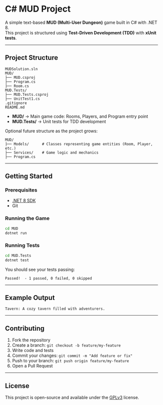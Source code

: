 # C# MUD Project

A simple text-based **MUD (Multi-User Dungeon)** game built in C# with .NET 8.  
This project is structured using **Test-Driven Development (TDD)** with **xUnit tests**.

---

## Project Structure

```
MUDSolution.sln
MUD/
├── MUD.csproj
├── Program.cs
├── Room.cs
MUD.Tests/
├── MUD.Tests.csproj
├── UnitTest1.cs
.gitignore
README.md
```

- **MUD/** → Main game code: Rooms, Players, and Program entry point
- **MUD.Tests/** → Unit tests for TDD development

Optional future structure as the project grows:

```
MUD/
├── Models/      # Classes representing game entities (Room, Player, etc.)
├── Services/    # Game logic and mechanics
├── Program.cs
```

---

## Getting Started

### Prerequisites

- [.NET 8 SDK](https://dotnet.microsoft.com/en-us/download/dotnet/8.0)
- Git

### Running the Game

```bash
cd MUD
dotnet run
```

### Running Tests

```bash
cd MUD.Tests
dotnet test
```

You should see your tests passing:

```
Passed!  - 1 passed, 0 failed, 0 skipped
```

---

## Example Output

```
Tavern: A cozy tavern filled with adventurers.
```

---

## Contributing

1. Fork the repository
2. Create a branch: `git checkout -b feature/my-feature`
3. Write code and tests
4. Commit your changes: `git commit -m "Add feature or fix"`
5. Push to your branch: `git push origin feature/my-feature`
6. Open a Pull Request

---

## License

This project is open-source and available under the [GPLv3](https://choosealicense.com/licenses/gpl-3.0/) license.
